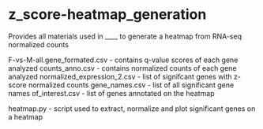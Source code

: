 # z_score-heatmap_generation
Provides all materials used in ____ to generate a heatmap from RNA-seq normalized counts

F-vs-M-all.gene_formated.csv - contains q-value scores of each gene analyzed
counts_anno.csv - contains normalized counts of each gene analyzed
normalized_expression_2.csv - list of signifcant genes with z-score normalized counts
gene_names.csv - list of all significant gene names
of_interest.csv - list of genes annotated on the heatmap

heatmap.py - script used to extract, normalize and plot significant genes on a heatmap

